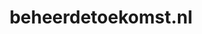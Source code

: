 ---
layout: post
title:  "beheerdetoekomst.nl"
internal_url:  "/dutchgov/beheerdetoekomst.nl.html"
categories: dutchgov
---